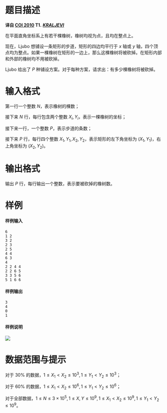 
# 题目描述

 **译自 [COI 2010](http://hsin.hr/coci/archive/2009_2010/) T1.** ***[KRALJEVI](http://hsin.hr/coci/archive/2009_2010/olympiad_tasks.pdf)***

在平面直角坐标系上有若干棵橡树，橡树均视为点，且均在整点上。

现在，Ljubo 想铺设一条矩形的步道，矩形的四边均平行于 $x$ 轴或 $y$ 轴，四个顶点均为整点。如果一棵橡树在矩形的一边上，那么这棵橡树将被砍掉。在矩形内部和外部的橡树均不用被砍掉。

Ljubo 给出了 $P$ 种铺设方案。对于每种方案，请求出：有多少棵橡树将被砍掉。

# 输入格式

第一行一个整数 $N$，表示橡树的棵数；

接下来 $N$ 行，每行包含两个整数 $X_i,Y_i$，表示一棵橡树的坐标；

接下来一行，一个整数 $P$，表示步道的条数；

接下来 $P$ 行，每行四个整数 $X_1,Y_1,X_2,Y_2$，表示矩形的左下角坐标为 $(X_1,Y_1)$，右上角坐标为 $(X_2,Y_2)$。

# 输出格式

输出 $P$ 行，每行输出一个整数，表示要被砍掉的橡树数。

# 样例

#### 样例输入
```
6
1 2
3 2
2 3
2 5
4 4
6 3
4
2 2 4 4
2 2 6 5
3 3 5 6
5 1 6 6
```
#### 样例输出
```
3
4
0
1
```

#### 样例说明
![](/source/loj/2973/img/aHR0cHM6Ly9sb2otaW1nLnVweXVuLm1lbmNpLm1lbXNldDAuY24vMjAxOS8wNC8yOC81Y2M1NDY4Y2JhNWJlLnBuZw==.png)

# 数据范围与提示

对于 $30\%$ 的数据，$1\le X_1<X_2\le 10^3,1\le Y_1<Y_2\le 10^3$；

对于 $60\%$ 的数据，$1\le X_1<X_2\le 10^6,1\le Y_1<Y_2\le 10^6$；

对于全部数据，$1\le N\le 3\times 10^5,1\le X,Y\le 10^9,1\le X_1<X_2\le 10^9,1\le Y_1<Y_2\le 10^9$。

